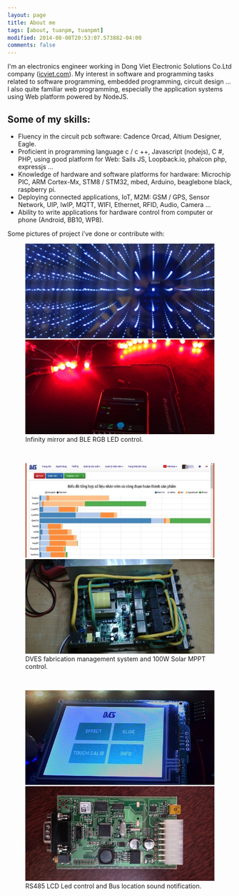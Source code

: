 ```yaml
---
layout: page
title: About me
tags: [about, tuanpm, tuanpmt]
modified: 2014-08-08T20:53:07.573882-04:00
comments: false
---
```


I'm an electronics engineer working in Dong Viet Electronic Solutions Co.Ltd company ([icviet.com](http://beta.icviet.com)). My interest in software and programming tasks related to software programming, embedded programming, circuit design ...
I also quite familiar web programming, especially the application systems using Web platform powered by NodeJS.

## Some of my skills:

* Fluency in the circuit pcb software: Cadence Orcad, Altium Designer, Eagle.
* Proficient in programming language c / c ++, Javascript (nodejs), C #, PHP, using good platform for Web: Sails JS, Loopback.io, phalcon php, expressjs ... 
* Knowledge of hardware and software platforms for hardware: Microchip PIC, ARM Cortex-Mx, STM8 / STM32, mbed, Arduino, beaglebone black, raspberry pi.
* Deploying connected applications, IoT, M2M: GSM / GPS, Sensor Network, UIP, lwIP, MQTT, WIFI, Ethernet, RFID, Audio, Camera ...
* Ability to write applications for hardware control from computer or phone (Android, BB10, WP8).

Some pictures of project i've done or contribute with:
<figure class="half">
    <a href="/images/inf.jpeg"><img src="/images/inf.jpeg"></a>
    <a href="/images/ble.jpeg"><img src="/images/ble.jpeg"></a>
    <figcaption>Infinity mirror and BLE RGB LED control.</figcaption>
</figure>
<br/>
<figure class="half">
    <a href="/images/dves.jpeg"><img src="/images/dves.jpeg"></a>
    <a href="/images/solar.jpeg"><img src="/images/solar.jpeg"></a>
    <figcaption>DVES fabrication management system and 100W Solar MPPT control.</figcaption>
</figure>
<br/>
<figure class="half">
    <a href="/images/lcd.jpeg"><img src="/images/lcd.jpeg"></a>
    <a href="/images/vm.jpeg"><img src="/images/vm.jpeg"></a>
    <figcaption>RS485 LCD Led control and Bus location sound notification.</figcaption>
</figure>
